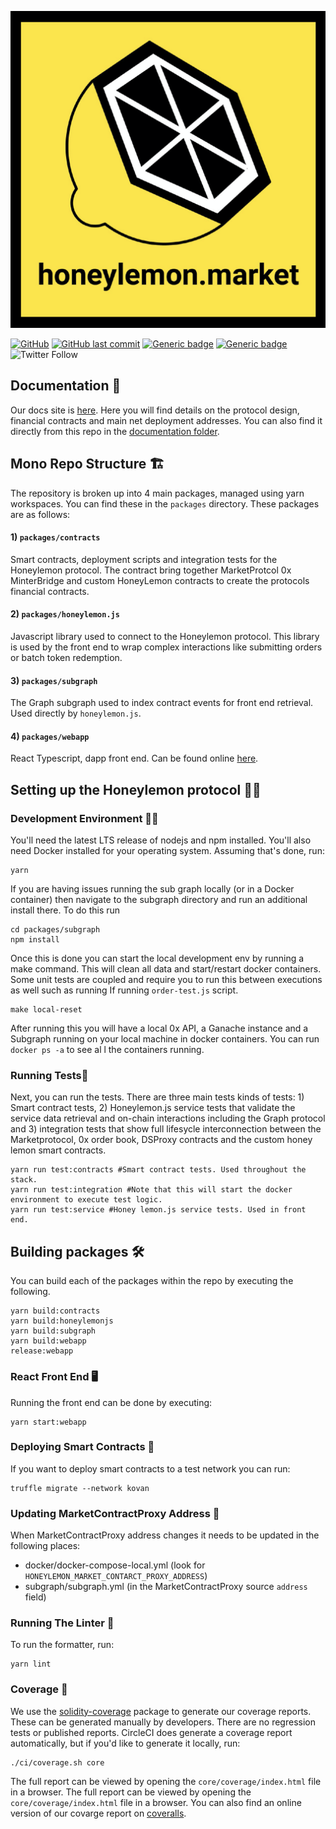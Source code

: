 ![HoneyLemonLogo Logo](.gitbook/assets/Logo.png)

[![GitHub](https://img.shields.io/github/license/carboclan/dapp.honeylemon.market)](https://github.com/carboclan/dapp.honeylemon.market/blob/master/LICENSE) [![GitHub last commit](https://img.shields.io/github/last-commit/carboclan/dapp.honeylemon.market)](https://github.com/carboclan/dapp.honeylemon.market/commits/master) [![Generic badge](https://img.shields.io/badge/homepage-view-red.svg)](https://app.honeylemon.market/) [![Generic badge](https://img.shields.io/badge/telegram-join-green.svg)](https://t.me/joinchat/I9o0JBU3JKkxb-yRSkIFvA) ![Twitter Follow](https://img.shields.io/twitter/follow/HoneylemonM?style=social)

## Documentation 📖

Our docs site is [here](https://docs.honeylemon.market). Here you will find details on the protocol design, financial contracts and main net deployment addresses. You can also find it directly from this repo in the [documentation folder](https://github.com/carboclan/dapp.honeylemon.market/tree/72ee3b42bd4888ec1d0bace7112c562b16f71719/docs/README.md).

## Mono Repo Structure 🏗

The repository is broken up into 4 main packages, managed using yarn workspaces. You can find these in the `packages` directory. These packages are as follows:

#### 1\) **`packages/contracts`**

Smart contracts, deployment scripts and integration tests for the Honeylemon protocol. The contract bring together MarketProtcol 0x MinterBridge and custom HoneyLemon contracts to create the protocols financial contracts.

#### 2\) **`packages/honeylemon.js`**

Javascript library used to connect to the Honeylemon protocol. This library is used by the front end to wrap complex interactions like submitting orders or batch token redemption.

#### 3\) **`packages/subgraph`**

The Graph subgraph used to index contract events for front end retrieval. Used directly by `honeylemon.js`.

#### 4\) **`packages/webapp`**

React Typescript, dapp front end. Can be found online [here](https://app.honeylemon.market).

## Setting up the Honeylemon protocol 👩‍💻

### Development Environment 👷‍♂️

You'll need the latest LTS release of nodejs and npm installed. You'll also need Docker installed for your operating system. Assuming that's done, run:

```text
yarn
```

If you are having issues running the sub graph locally (or in a Docker container) then navigate to the subgraph directory and run an additional install there. To do this run

```
cd packages/subgraph
npm install
```

Once this is done you can start the local development env by running a make command. This will clean all data and start/restart docker containers. Some unit tests are coupled and require you to run this between executions as well such as running If running `order-test.js` script.

```text
make local-reset
```

After running this you will have a local 0x API, a Ganache instance and a Subgraph running on your local machine in docker containers. You can run `docker ps -a` to see al l the containers running.

### Running Tests🧪

Next, you can run the tests. There are three main tests kinds of tests: 1\) Smart contract tests, 2\) Honeylemon.js service tests that validate the service data retrieval and on-chain interactions including the Graph protocol and 3\) integration tests that show full lifesycle interconnection between the Marketprotocol, 0x order book, DSProxy contracts and the custom honey lemon smart contracts.

```text
yarn run test:contracts #Smart contract tests. Used throughout the stack.
yarn run test:integration #Note that this will start the docker environment to execute test logic.
yarn run test:service #Honey lemon.js service tests. Used in front end.
```

## Building packages 🛠

You can build each of the packages within the repo by executing the following.

```text
yarn build:contracts
yarn build:honeylemonjs
yarn build:subgraph
yarn build:webapp
release:webapp
```

### React Front End 🖥

Running the front end can be done by executing:

```text
yarn start:webapp
```

### Deploying Smart Contracts 🧨

If you want to deploy smart contracts to a test network you can run:

```text
truffle migrate --network kovan
```

### Updating MarketContractProxy Address 🚀

When MarketContractProxy address changes it needs to be updated in the following places:

- docker/docker-compose-local.yml \(look for `HONEYLEMON_MARKET_CONTARCT_PROXY_ADDRESS`\)
- subgraph/subgraph.yml \(in the MarketContractProxy source `address` field\)

### Running The Linter 🧽

To run the formatter, run:

```text
yarn lint
```

### Coverage 🔎

We use the [solidity-coverage](https://github.com/sc-forks/solidity-coverage) package to generate our coverage reports. These can be generated manually by developers. There are no regression tests or published reports. CircleCI does generate a coverage report automatically, but if you'd like to generate it locally, run:

```text
./ci/coverage.sh core
```

The full report can be viewed by opening the `core/coverage/index.html` file in a browser. The full report can be viewed by opening the `core/coverage/index.html` file in a browser. You can also find an online version of our covarge report on [coveralls](https://coveralls.io/github/dapp.honeylemon.market).
